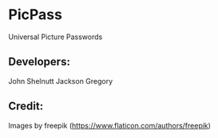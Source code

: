 # PicPass
Universal Picture Passwords

Developers:
--------------
John Shelnutt
Jackson Gregory


Credit:
--------
Images by freepik (https://www.flaticon.com/authors/freepik)
